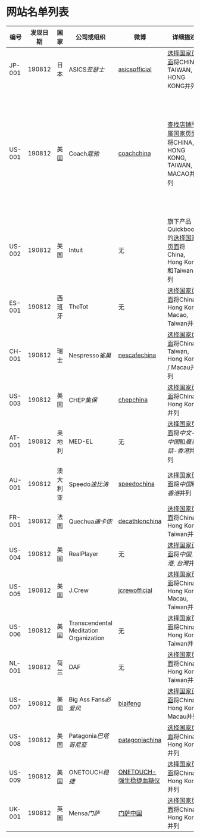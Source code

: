 # 网站名单列表

|编号|发现日期|国家|公司或组织|微博|详细描述|道歉声明|整改信息|发现人|
|---|---|---|---|---|---|---|---|---|
|JP-001|190812|日本|ASICS*亚瑟士*|[asicsofficial](https://weibo.com/asicsofficial)|[选择国家页面](https://www.asics.com/us/en-us/country-selector)将CHINA, TAIWAN, HONG KONG并列|[190812微博道歉](https://weibo.com/3142267722/I1RJJ2ZXF)|无|网友|
|US-001|190812|美国|Coach*蔻驰*|[coachchina](https://www.weibo.com/coachchina)|[查找店铺所属国家页面](https://www.coach.com/stores)将CHINA, HONG KONG, TAIWAN, MACAO并列|[190812微博道歉](https://weibo.com/1916986680/I1RB0fDvT)；[190812Twitter道歉](https://twitter.com/Coach/status/1160767914951225344?s=20)；[190812Facebook道歉](https://www.facebook.com/coach/posts/10156968864086693&width=500)|**已整改**。页面中*FIND BY COUNTRY*改为**FIND BY COUNTRY OR TERRITORY**，并在*HONG KONG*和*MACAO*后面加上**SAR OF CHINA**，在*TAIWAN*后面加上**CHINA**|网友|
|US-002|190812|美国|Intuit|无|旗下产品Quickbooks的[选择国家页面](https://quickbooks.intuit.com/choose-country/)将China, Hong Kong和Taiwan并列|无|无|Jyonn|
|ES-001|190812|西班牙|TheTot|无|[选择国家页面](https://www.thetot.com/choose-your-country/)将China, Hong Kong, Macao, Taiwan并列|无|无|Jyonn|
|CH-001|190812|瑞士|Nespresso*雀巢*|[nescafechina](https://weibo.com/nescafechina)|[选择国家页面](https://www.nespresso.com/au/en/country)将China, Taiwan, Hong Kong / Macau并列|无|无|Jyonn|
|US-003|190812|美国|CHEP*集保*|[chepchina](https://weibo.com/chepchina)|[选择国家页面](https://www.chep.com/location-gate)将China, Hong Kong并列|无|无|Jyonn|
|AT-001|190812|奥地利|MED-EL|无|[选择国家页面](https://www.medel.com/choose-your-country)将*中文-中国*和*廣東話-香港*并列|无|无|Jyonn|
|AU-001|190812|澳大利亚|Speedo*速比涛*|[speedochina](https://weibo.com/speedochina)|[选择国家页面](https://www.speedo.com/international/en/choose-your-country.html?geoip=geoip)将*中国*和*香港*并列|无|无|Jyonn|
|FR-001|190812|法国|Quechua*迪卡侬*|[decathlonchina](https://weibo.com/decathlonchina)|[选择国家页面](https://www.quechua.co.uk/choose-your-country-tp_149721)将China, Hong Kong, Taiwan并列|无|无|Jyonn|
|US-004|190812|美国|RealPlayer|无|[选择国家页面](https://www.real.com/choose-your-country)将*中国*, *香港*, *台灣*并列|无|无|Jyonn|
|US-005|190812|美国|J.Crew|[jcrewofficial](https://weibo.com/jcrewofficial)|[选择国家页面](https://www.jcrew.com/intl/context_chooser.jsp)将China, Hong Kong, Macau, Taiwan并列|无|无|Jyonn|
|US-006|190812|美国|Transcendental Meditation Organization|无|[选择国家页面](https://ca.tm.org/en/choose-your-country)将China, Hong Kong, Taiwan并列|无|无|Jyonn|
|NL-001|190812|荷兰|DAF|无|[选择国家页面](https://www.daf.com/en/choose-your-country)将China, Hong Kong, Taiwan并列|无|无|Jyonn|
|US-007|190812|美国|Big Ass Fans*必爱风*|[biaifeng](https://weibo.com/biaifeng)|[选择国家页面](https://www.bigassfans.com/choose-your-country/#filter=.asia)将China, Hong Kong, Macau并列|无|无|Jyonn|
|US-008|190812|美国|Patagonia*巴塔哥尼亚*|[patagoniachina](https://weibo.com/patagoniachina)|[选择国家页面](https://eu.patagonia.com/eu/international/)将China, Hong Kong并列|无|无|Jyonn|
|US-009|190812|美国|ONETOUCH*稳捷*|[ONETOUCH-强生稳捷血糖仪](https://weibo.com/u/2709878972)|[选择国家页面](https://www.onetouch.com/global)将China, Hong Kong并列|无|无|Jyonn|
|UK-001|190812|英国|Mensa*门萨*|[门萨中国](https://weibo.com/u/5375960687)|[选择国家页面](https://www.mensa.org/join-mensa/choose-your-country)将China, Hong Kong并列|无|无|Jyonn|